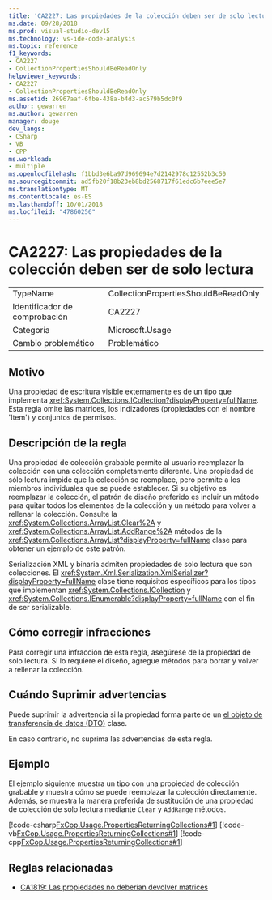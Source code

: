 ```yaml
---
title: 'CA2227: Las propiedades de la colección deben ser de solo lectura'
ms.date: 09/28/2018
ms.prod: visual-studio-dev15
ms.technology: vs-ide-code-analysis
ms.topic: reference
f1_keywords:
- CA2227
- CollectionPropertiesShouldBeReadOnly
helpviewer_keywords:
- CA2227
- CollectionPropertiesShouldBeReadOnly
ms.assetid: 26967aaf-6fbe-438a-b4d3-ac579b5dc0f9
author: gewarren
ms.author: gewarren
manager: douge
dev_langs:
- CSharp
- VB
- CPP
ms.workload:
- multiple
ms.openlocfilehash: f1bbd3e6ba97d969694e7d2142978c12552b3c50
ms.sourcegitcommit: ad5fb20f18b23eb8bd2568717f61edc6b7eee5e7
ms.translationtype: MT
ms.contentlocale: es-ES
ms.lasthandoff: 10/01/2018
ms.locfileid: "47860256"
---
```

# <a name="ca2227-collection-properties-should-be-read-only"></a>CA2227: Las propiedades de la colección deben ser de solo lectura

|||
|-|-|
|TypeName|CollectionPropertiesShouldBeReadOnly|
|Identificador de comprobación|CA2227|
|Categoría|Microsoft.Usage|
|Cambio problemático|Problemático|

## <a name="cause"></a>Motivo

Una propiedad de escritura visible externamente es de un tipo que implementa <xref:System.Collections.ICollection?displayProperty=fullName>. Esta regla omite las matrices, los indizadores (propiedades con el nombre 'Item') y conjuntos de permisos.

## <a name="rule-description"></a>Descripción de la regla

Una propiedad de colección grabable permite al usuario reemplazar la colección con una colección completamente diferente. Una propiedad de sólo lectura impide que la colección se reemplace, pero permite a los miembros individuales que se puede establecer. Si su objetivo es reemplazar la colección, el patrón de diseño preferido es incluir un método para quitar todos los elementos de la colección y un método para volver a rellenar la colección. Consulte la <xref:System.Collections.ArrayList.Clear%2A> y <xref:System.Collections.ArrayList.AddRange%2A> métodos de la <xref:System.Collections.ArrayList?displayProperty=fullName> clase para obtener un ejemplo de este patrón.

Serialización XML y binaria admiten propiedades de solo lectura que son colecciones. El <xref:System.Xml.Serialization.XmlSerializer?displayProperty=fullName> clase tiene requisitos específicos para los tipos que implementan <xref:System.Collections.ICollection> y <xref:System.Collections.IEnumerable?displayProperty=fullName> con el fin de ser serializable.

## <a name="how-to-fix-violations"></a>Cómo corregir infracciones

Para corregir una infracción de esta regla, asegúrese de la propiedad de solo lectura. Si lo requiere el diseño, agregue métodos para borrar y volver a rellenar la colección.

## <a name="when-to-suppress-warnings"></a>Cuándo Suprimir advertencias

Puede suprimir la advertencia si la propiedad forma parte de un [el objeto de transferencia de datos (DTO)](/previous-versions/msp-n-p/ff649585(v=pandp.10)) clase.

En caso contrario, no suprima las advertencias de esta regla.

## <a name="example"></a>Ejemplo

El ejemplo siguiente muestra un tipo con una propiedad de colección grabable y muestra cómo se puede reemplazar la colección directamente. Además, se muestra la manera preferida de sustitución de una propiedad de colección de solo lectura mediante `Clear` y `AddRange` métodos.

[!code-csharp[FxCop.Usage.PropertiesReturningCollections#1](../code-quality/codesnippet/CSharp/ca2227-collection-properties-should-be-read-only_1.cs)]
[!code-vb[FxCop.Usage.PropertiesReturningCollections#1](../code-quality/codesnippet/VisualBasic/ca2227-collection-properties-should-be-read-only_1.vb)]
[!code-cpp[FxCop.Usage.PropertiesReturningCollections#1](../code-quality/codesnippet/CPP/ca2227-collection-properties-should-be-read-only_1.cpp)]

## <a name="related-rules"></a>Reglas relacionadas

- [CA1819: Las propiedades no deberían devolver matrices](../code-quality/ca1819-properties-should-not-return-arrays.md)